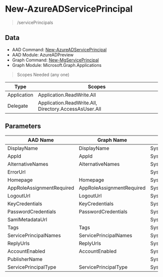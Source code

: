 # New-AzureADServicePrincipal

> /servicePrincipals

## Data

+ AAD Command: [New-AzureADServicePrincipal](https://docs.microsoft.com/en-us/powershell/module/AzureADPreview/New-AzureADServicePrincipal)
+ AAD Module: AzureADPreview
+ Graph Command: [New-MgServicePrincipal](https://docs.microsoft.com/en-us/powershell/module/Microsoft.Graph.Applications/New-MgServicePrincipal)
+ Graph Module: Microsoft.Graph.Applications

> Scopes Needed (any one)

|Type|Scopes|
|---|---|
|Application|Application.ReadWrite.All|
|Delegate|Application.ReadWrite.All, Directory.AccessAsUser.All|

## Parameters

|AAD Name|Graph Name|AAD Type|Graph Type|Infos|
|---|---|---|---|---|
|DisplayName|DisplayName|System.String|System.String||
|AppId|AppId|System.String|System.String||
|AlternativeNames|AlternativeNames|System.Collections.Generic.List/System.String|System.String[]||
|ErrorUrl||System.String|||
|Homepage|Homepage|System.String|System.String||
|AppRoleAssignmentRequired|AppRoleAssignmentRequired|System.Nullable/System.Boolean|System.Management.Automation.SwitchParameter||
|LogoutUrl|LogoutUrl|System.String|System.String||
|KeyCredentials|KeyCredentials|System.Collections.Generic.List/Microsoft.Open.AzureAD.Model.KeyCredential|Microsoft.Graph.PowerShell.Models.IMicrosoftGraphKeyCredential[]||
|PasswordCredentials|PasswordCredentials|System.Collections.Generic.List/Microsoft.Open.AzureAD.Model.PasswordCredential|Microsoft.Graph.PowerShell.Models.IMicrosoftGraphPasswordCredential[]||
|SamlMetadataUrl||System.String|||
|Tags|Tags|System.Collections.Generic.List/System.String|System.String[]||
|ServicePrincipalNames|ServicePrincipalNames|System.Collections.Generic.List/System.String|System.String[]||
|ReplyUrls|ReplyUrls|System.Collections.Generic.List/System.String|System.String[]||
|AccountEnabled|AccountEnabled|System.String|System.Management.Automation.SwitchParameter||
|PublisherName||System.String|||
|ServicePrincipalType|ServicePrincipalType|System.String|System.String||

